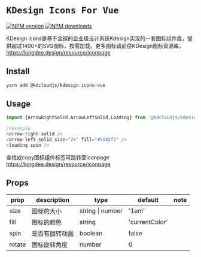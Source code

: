 # `KDesign Icons For Vue`

[![NPM version](https://img.shields.io/npm/v/@kdcloudjs/kdesign-icons-vue.svg?style=flat)](https://www.npmjs.com/package/@kdcloudjs/kdesign-icons-vue) [![NPM downloads](https://img.shields.io/npm/dm/@kdcloudjs/kdesign-icons-vue?style=flat)](https://www.npmjs.com/package/@kdcloudjs/kdesign-icons-vue)

KDesign icons是基于金蝶的企业级设计系统Kdesign实现的一套图标组件库，提供超过1400+的SVG图标，按需加载。更多图标请前往KDesign图标资源库。 https://kingdee.design/resource/iconpage

## Install

```bash 
yarn add @kdcloudjs/kdesign-icons-vue
```

## Usage

``` js
import {ArrowRightSolid,ArrowLeftSolid,Loading} from '@kdcloudjs/kdesign-icons-vue'

//example
<arrow-right-solid />
<arrow-left-solid size="24" fill="#5582f3" />
<loading spin />
```
查找或copy图标组件标签可跳转至iconpage https://kingdee.design/resource/iconpage
## Props

|    prop	 | description  | type  | default | note       |
| ---------- | ------------ | ----- | ------- | --------- |
|   size     |  图标的大小 | string &#124; number |  '1em' | |
|   fill     |  图标的颜色 | string |  'currentColor' | |
|   spin     |  是否有旋转动画 | boolean | false | |
|   rotate   | 图标旋转角度 | number | 0 | |

